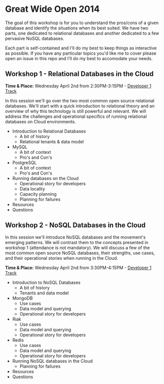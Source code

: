 Great Wide Open 2014
=================

The goal of this workshop is for you to understand the pros/cons of a given database and identify the situations when its best suited. We have two parts, one dedicated to relational databases and another dedicated to a few pervasive NoSQL databases.

Each part is self-contained and I'll do my best to keep things as interactive as possible. If you have any particular topics you'd like me to cover please open an issue in this repo and I'll do my best to accomodate your needs.

Workshop 1 - Relational Databases in the Cloud
------------------
**Time & Place:** Wednesday April 2nd from 2:30PM-3:15PM - [Developer 1 Track](http://greatwideopen.org/schedule.php)

In this session we'll go over the two most common open source relational databases. We'll start with a quick introduction to relational theory and an overview of why this technology is still powerful and relevant.
We will address the challenges and operational specifics of running relational databases on Cloud environments.

* Introduction to Relational Databases
  * A bit of history
  * Relational tenants & data model
* MySQL
  * A bit of context
  * Pro's and Con's
* PostgreSQL
  * A bit of context
  * Pro's and Con's
* Running databases on the Cloud
  * Operational story for developers
  * Data locality
  * Capacity planning
  * Planning for failures
* Resources
* Questions



Workshop 2 - NoSQL Databases in the Cloud
--------------------------

In this session we'll introduce NoSQL databases and the movement's emerging patterns. We will contrast them to the concepts presented in workshop 1 (attendance is not mandatory).
We will discuss a few of the most common open source NoSQL databases, their strengths, use cases, and their operational stories when running in the Cloud.

**Time & Place:** Wednesday April 2nd from 3:30PM-4:15PM - [Developer 1 Track](http://greatwideopen.org/schedule.php)

* Introduction to NoSQL Databases
  * A bit of history
  * Tenants and data model
* MongoDB
  * Use cases
  * Data model and querying
  * Operational story for developers
* Riak
  * Use cases
  * Data model and querying
  * Operational story for developers
* Redis
  * Use cases
  * Data model and querying
  * Operational story for developers
* Running NoSQL databases in the Cloud
  * Planning for failures
* Resources
* Questions
